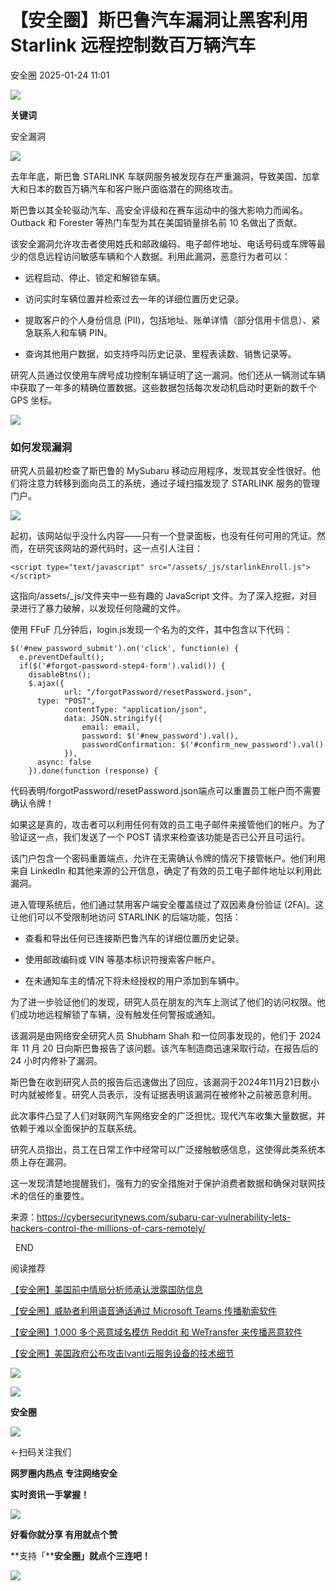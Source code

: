 #  【安全圈】斯巴鲁汽车漏洞让黑客利用 Starlink 远程控制数百万辆汽车   
 安全圈   2025-01-24 11:01  
  
![](https://mmbiz.qpic.cn/sz_mmbiz_png/aBHpjnrGylgOvEXHviaXu1fO2nLov9bZ055v7s8F6w1DD1I0bx2h3zaOx0Mibd5CngBwwj2nTeEbupw7xpBsx27Q/640?wx_fmt=other&from=appmsg&tp=webp&wxfrom=5&wx_lazy=1&wx_co=1 "")  
  
  
**关键词**  
  
  
  
安全漏洞  
  
  
![](https://mmbiz.qpic.cn/sz_mmbiz_jpg/aBHpjnrGyljmku6eiapKnvNCalPibs0iaib8jWvINzB1GKbdGwkYU6saU8PyWDa9fkhUaM08fTE7BI7GfKK0YGATBg/640?wx_fmt=jpeg&from=appmsg "")  
  
去年年底，斯巴鲁 STARLINK 车联网服务被发现存在严重漏洞，导致美国、加拿大和日本的数百万辆汽车和客户账户面临潜在的网络攻击。  
  
斯巴鲁以其全轮驱动汽车、高安全评级和在赛车运动中的强大影响力而闻名。Outback 和 Forester 等热门车型为其在美国销量排名前 10 名做出了贡献。  
  
该安全漏洞允许攻击者使用姓氏和邮政编码、电子邮件地址、电话号码或车牌等最少的信息远程访问敏感车辆和个人数据。利用此漏洞，恶意行为者可以：  
- 远程启动、停止、锁定和解锁车辆。  
  
- 访问实时车辆位置并检索过去一年的详细位置历史记录。  
  
- 提取客户的个人身份信息 (PII)，包括地址、账单详情（部分信用卡信息）、紧急联系人和车辆 PIN。  
  
- 查询其他用户数据，如支持呼叫历史记录、里程表读数、销售记录等。  
  
研究人员通过仅使用车牌号成功控制车辆证明了这一漏洞。他们还从一辆测试车辆中获取了一年多的精确位置数据。这些数据包括每次发动机启动时更新的数千个 GPS 坐标。  
  
![](https://mmbiz.qpic.cn/sz_mmbiz_png/aBHpjnrGyljmku6eiapKnvNCalPibs0iaib8JcCP22m9ulZxEWNyHAeoScSL93NI0mPab5G4ibZzM5OcLkAuphBiaTxw/640?wx_fmt=png&from=appmsg "")  
### 如何发现漏洞  
  
研究人员最初检查了斯巴鲁的 MySubaru 移动应用程序，发现其安全性很好。他们将注意力转移到面向员工的系统，通过子域扫描发现了 STARLINK 服务的管理门户。  
  
![](https://mmbiz.qpic.cn/sz_mmbiz_jpg/aBHpjnrGyljmku6eiapKnvNCalPibs0iaib8BHwtNGuabwVDxmVwexTRb7AHZnKkMsHjZlhLGtBFwiazhkbunwnXh2g/640?wx_fmt=jpeg&from=appmsg "")  
  
起初，该网站似乎没什么内容——只有一个登录面板，也没有任何可用的凭证。然而，在研究该网站的源代码时，这一点引人注目：  
```
<script type="text/javascript" src="/assets/_js/starlinkEnroll.js"></script>
```  
  
这指向/assets/_js/文件夹中一些有趣的 JavaScript 文件。为了深入挖掘，对目录进行了暴力破解，以发现任何隐藏的文件。  
  
使用 FFuF 几分钟后，login.js发现一个名为的文件，其中包含以下代码：  
```
$('#new_password_submit').on('click', function(e) {
  e.preventDefault();
  if($('#forgot-password-step4-form').valid()) {
    disableBtns();
    $.ajax({
            url: "/forgotPassword/resetPassword.json",
      type: "POST",
            contentType: "application/json",
            data: JSON.stringify({
                email: email,
                password: $('#new_password').val(),
                passwordConfirmation: $('#confirm_new_password').val()
            }),
      async: false
    }).done(function (response) {
```  
  
代码表明/forgotPassword/resetPassword.json端点可以重置员工帐户而不需要确认令牌！  
  
如果这是真的，攻击者可以利用任何有效的员工电子邮件来接管他们的帐户。为了验证这一点，我们发送了一个 POST 请求来检查该功能是否已公开且可运行。  
  
该门户包含一个密码重置端点，允许在无需确认令牌的情况下接管帐户。他们利用来自 LinkedIn 和其他来源的公开信息，确定了有效的员工电子邮件地址以利用此漏洞。  
  
进入管理系统后，他们通过禁用客户端安全覆盖绕过了双因素身份验证 (2FA)。这让他们可以不受限制地访问 STARLINK 的后端功能，包括：  
- 查看和导出任何已连接斯巴鲁汽车的详细位置历史记录。  
  
- 使用邮政编码或 VIN 等基本标识符搜索客户帐户。  
  
- 在未通知车主的情况下将未经授权的用户添加到车辆中。  
  
为了进一步验证他们的发现，研究人员在朋友的汽车上测试了他们的访问权限。他们成功地远程解锁了车辆，没有触发任何警报或通知。  
  
该漏洞是由网络安全研究人员 Shubham Shah 和一位同事发现的，他们于 2024 年 11 月 20 日向斯巴鲁报告了该问题。该汽车制造商迅速采取行动，在报告后的 24 小时内修补了漏洞。  
  
斯巴鲁在收到研究人员的报告后迅速做出了回应，该漏洞于2024年11月21日数小时内就被修复。研究人员表示，没有证据表明该漏洞在被修补之前被恶意利用。  
  
此次事件凸显了人们对联网汽车网络安全的广泛担忧。现代汽车收集大量数据，并依赖于难以全面保护的互联系统。  
  
研究人员指出，员工在日常工作中经常可以广泛接触敏感信息，这使得此类系统本质上存在漏洞。  
  
这一发现清楚地提醒我们，强有力的安全措施对于保护消费者数据和确保对联网技术的信任的重要性。  
  
来源：https://cybersecuritynews.com/subaru-car-vulnerability-lets-hackers-control-the-millions-of-cars-remotely/  
  
  
  END    
  
  
阅读推荐  
  
  
[【安全圈】美国前中情局分析师承认泄露国防信息](https://mp.weixin.qq.com/s?__biz=MzIzMzE4NDU1OQ==&mid=2652067571&idx=1&sn=a6a2923967fc3df6b71885df15512f84&scene=21#wechat_redirect)  
  
  
  
[【安全圈】威胁者利用语音通话通过 Microsoft Teams 传播勒索软件](https://mp.weixin.qq.com/s?__biz=MzIzMzE4NDU1OQ==&mid=2652067571&idx=2&sn=45297a18045334bd95045d0b8a1349db&scene=21#wechat_redirect)  
  
  
  
[【安全圈】1,000 多个恶意域名模仿 Reddit 和 WeTransfer 来传播恶意软件](https://mp.weixin.qq.com/s?__biz=MzIzMzE4NDU1OQ==&mid=2652067571&idx=3&sn=73a9d0ef87cb24230598fa943275617a&scene=21#wechat_redirect)  
  
  
  
[【安全圈】美国政府公布攻击Ivanti云服务设备的技术细节](https://mp.weixin.qq.com/s?__biz=MzIzMzE4NDU1OQ==&mid=2652067571&idx=4&sn=77fe4aa9d36cfc0f445aaaa0237973dc&scene=21#wechat_redirect)  
  
  
  
  
![](https://mmbiz.qpic.cn/mmbiz_gif/aBHpjnrGylgeVsVlL5y1RPJfUdozNyCEft6M27yliapIdNjlcdMaZ4UR4XxnQprGlCg8NH2Hz5Oib5aPIOiaqUicDQ/640?wx_fmt=gif "")  
  
  
  
![](https://mmbiz.qpic.cn/mmbiz_png/aBHpjnrGylgeVsVlL5y1RPJfUdozNyCEDQIyPYpjfp0XDaaKjeaU6YdFae1iagIvFmFb4djeiahnUy2jBnxkMbaw/640?wx_fmt=png "")  
  
**安全圈**  
  
![](https://mmbiz.qpic.cn/mmbiz_gif/aBHpjnrGylgeVsVlL5y1RPJfUdozNyCEft6M27yliapIdNjlcdMaZ4UR4XxnQprGlCg8NH2Hz5Oib5aPIOiaqUicDQ/640?wx_fmt=gif "")  
  
  
←扫码关注我们  
  
**网罗圈内热点 专注网络安全**  
  
**实时资讯一手掌握！**  
  
  
![](https://mmbiz.qpic.cn/mmbiz_gif/aBHpjnrGylgeVsVlL5y1RPJfUdozNyCE3vpzhuku5s1qibibQjHnY68iciaIGB4zYw1Zbl05GQ3H4hadeLdBpQ9wEA/640?wx_fmt=gif "")  
  
**好看你就分享 有用就点个赞**  
  
**支持「****安全圈」就点个三连吧！**  
  
![](https://mmbiz.qpic.cn/mmbiz_gif/aBHpjnrGylgeVsVlL5y1RPJfUdozNyCE3vpzhuku5s1qibibQjHnY68iciaIGB4zYw1Zbl05GQ3H4hadeLdBpQ9wEA/640?wx_fmt=gif "")  
  
  

